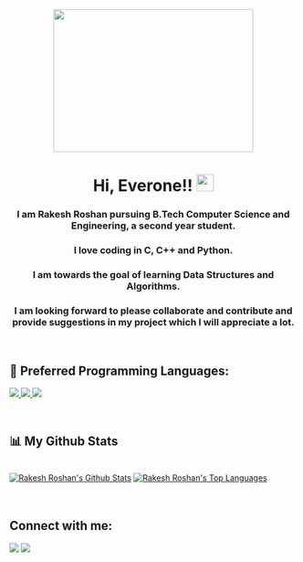 <p align="center"><img src="https://st3.depositphotos.com/3382541/13326/v/600/depositphotos_133260890-stock-illustration-programmer-sitting-on-big-laptop.jpghttps://mpng.subpng.com/20190702/zjp/kisspng-computer-programming-source-code-computer-software-5d1b385d2a10c8.4890123015620649891723.jpg" height="250px" width="350px"></p>

<h1 align="center">Hi, Everone!! <img src="https://raw.githubusercontent.com/MartinHeinz/MartinHeinz/master/wave.gif" width="30px"> </h1>
<h3 align="center">I am Rakesh Roshan pursuing B.Tech Computer Science and Engineering, a second year student.</h3>
<h3 align="center">I love coding in C, C++ and Python.</h3>
<h3 align="center">I am towards the goal of learning Data Structures and Algorithms.</h3>
<h3 align="center">I am looking forward to please collaborate and contribute and provide suggestions in my project which I will appreciate a lot.</h3>

<br>

## 🚀 Preferred Programming Languages:

<p align="left"> 
    <a href="https://www.cprogramming.com/" target="_blank"> <img src="https://img.icons8.com/color/50/000000/c-programming.png"/> </a>
    <a href="https://www.learncpp.com/" target="_blank"> <img src="https://img.icons8.com/color/50/000000/c-plus-plus-logo.png"/> </a>
    <a href="https://www.python.org/" target="_blank"> <img src="https://img.icons8.com/color/50/000000/python--v1.png"/> </a>
</p><br>

## 📊 My Github Stats

  <br/>
    <a href="https://github.com/Rakesh9100/github-readme-stats"><img alt=" Rakesh Roshan's Github Stats" src="https://github-readme-stats.vercel.app/api?username=Rakesh9100&show_icons=true&count_private=true&theme=react&hide_border=true&bg_color=0D1117" /></a>
  <a href="https://github.com/Rakesh9100/github-readme-stats"><img alt="Rakesh Roshan's Top Languages" src="https://github-readme-stats.vercel.app/api/top-langs/?username=Rakesh9100&langs_count=8&count_private=true&layout=compact&theme=react&hide_border=true&bg_color=0D1117" /></a>
  <br/>
  

<br/>
<br/>

## Connect with me:
<p align="left">

<a href = "https://www.linkedin.com/in/rakesh-roshan-9100/"><img src="https://img.icons8.com/fluent/48/000000/linkedin.png"/></a>
<a href = "https://www.instagram.com/rakesh250602/"><img src="https://img.icons8.com/fluent/48/000000/instagram-new.png"/></a>

</p>


